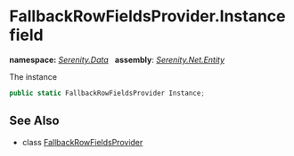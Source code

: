 # FallbackRowFieldsProvider.Instance field
**namespace:** *[Serenity.Data](../../README.md#serenity.data-namespace)*   **assembly**: *[Serenity.Net.Entity](../../README.md)*

The instance

```csharp
public static FallbackRowFieldsProvider Instance;
```

## See Also

* class [FallbackRowFieldsProvider](../FallbackRowFieldsProvider.md)